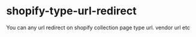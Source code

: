# shopify-type-url-redirect
You can any url redirect on shopify collection page type url. vendor url etc 
